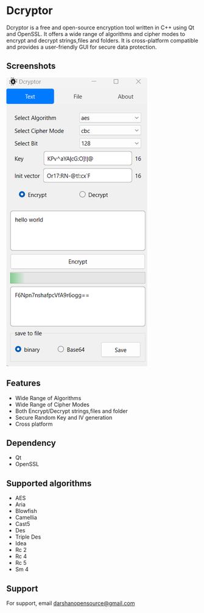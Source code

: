 
# Dcryptor

Dcryptor is a free and open-source encryption tool written in C++ using Qt and OpenSSL. It offers a wide range of algorithms and cipher modes to encrypt and decrypt strings,files and folders. It is cross-platform compatible and provides a user-friendly GUI for secure data protection.



## Screenshots

![App Screenshot](https://github.com/darshan-open-source/Dcryptor/blob/main/screenshots/screenshot.png)


## Features

- Wide Range of Algorithms
- Wide Range of Cipher Modes
- Both Encrypt/Decrypt strings,files and folder
- Secure Random Key and IV generation
- Cross platform


## Dependency
* Qt
* OpenSSL
## Supported algorithms
* AES
* Aria
* Blowfish
* Camellia
* Cast5
* Des
* Triple Des
* Idea
* Rc 2
* Rc 4
* Rc 5
* Sm 4
## Support

For support, email darshanopensource@gmail.com
